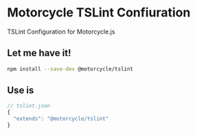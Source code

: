# Motorcycle TSLint Confiuration

TSLint Configuration for Motorcycle.js

## Let me have it!
```sh
npm install --save-dev @motorcycle/tslint
```

## Use is
```typescript
// tslint.json
{
  "extends": "@motorcycle/tslint"
}
```